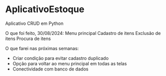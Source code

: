 # AplicativoEstoque
Aplicativo CRUD em Python

O que foi feito, 30/08/2024:
Menu principal
Cadastro de itens
Exclusão de itens 
Procura de itens

O que farei nas próximas semanas: 
- Criar condição para evitar cadastro duplicado
- Opção para voltar ao menu principal em todas as telas
- Conectividade com banco de dados